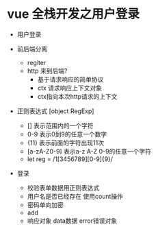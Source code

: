 # vue 全栈开发之用户登录

- 用户登录
- 前后端分离
  - regiter
  - http 来到后端?
    - 基于请求响应的简单协议
    - ctx 请求响应上下文对象
    - ctx指向本次http请求的上下文
- 正则表达式 [object RegExp]
  - [] 表示范围内的一个字符
  - 0-9 表示0到9的任意一个数字
  - {11} 表示前面的字符出现11次
  - [a-zA-Z0-9] 表示a-z A-Z 0-9的任意一个字符
  - let reg = /1[3456789][0-9]{9}/

- 登录
  - 校验表单数据用正则表达式
  - 用户名是否已经存在 使用count操作
  - 密码单向加密
  - add
  - 响应对象 data数据 error错误对象